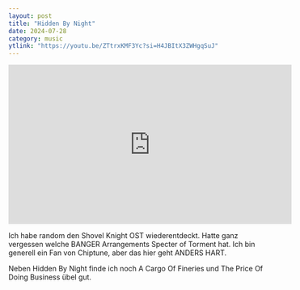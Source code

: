 ```yaml
---
layout: post
title: "Hidden By Night"
date: 2024-07-28
category: music
ytlink: "https://youtu.be/ZTtrxKMF3Yc?si=H4JBItX3ZWHgqSuJ"
---
```


<iframe width="560" height="315" src="https://www.youtube.com/embed/ZTtrxKMF3Yc?si=H4JBItX3ZWHgqSuJ&amp;controls=1" title="YouTube video player" frameborder="0" allow="accelerometer; autoplay; clipboard-write; encrypted-media; gyroscope; picture-in-picture; web-share" referrerpolicy="strict-origin-when-cross-origin" allowfullscreen></iframe>

Ich habe random den Shovel Knight OST wiederentdeckt. Hatte ganz vergessen welche BANGER Arrangements Specter of Torment
hat. Ich bin generell ein Fan von Chiptune, aber das hier geht ANDERS HART. 

Neben Hidden By Night finde ich noch A Cargo Of Fineries und The Price Of Doing Business übel gut.